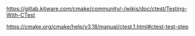 https://gitlab.kitware.com/cmake/community/-/wikis/doc/ctest/Testing-With-CTest

https://cmake.org/cmake/help/v3.18/manual/ctest.1.html#ctest-test-step
